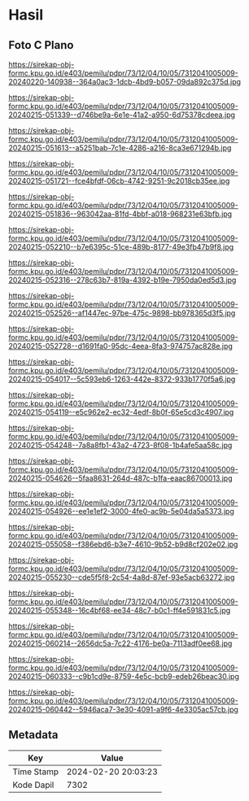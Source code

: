 # Hasil

## Foto C Plano

https://sirekap-obj-formc.kpu.go.id/e403/pemilu/pdpr/73/12/04/10/05/7312041005009-20240220-140938--364a0ac3-1dcb-4bd9-b057-09da892c375d.jpg

https://sirekap-obj-formc.kpu.go.id/e403/pemilu/pdpr/73/12/04/10/05/7312041005009-20240215-051339--d746be9a-6e1e-41a2-a950-6d75378cdeea.jpg

https://sirekap-obj-formc.kpu.go.id/e403/pemilu/pdpr/73/12/04/10/05/7312041005009-20240215-051613--a5251bab-7c1e-4286-a216-8ca3e671294b.jpg

https://sirekap-obj-formc.kpu.go.id/e403/pemilu/pdpr/73/12/04/10/05/7312041005009-20240215-051721--fce4bfdf-06cb-4742-9251-9c2018cb35ee.jpg

https://sirekap-obj-formc.kpu.go.id/e403/pemilu/pdpr/73/12/04/10/05/7312041005009-20240215-051836--963042aa-81fd-4bbf-a018-968231e63bfb.jpg

https://sirekap-obj-formc.kpu.go.id/e403/pemilu/pdpr/73/12/04/10/05/7312041005009-20240215-052210--b7e6395c-51ce-489b-8177-49e3fb47b9f8.jpg

https://sirekap-obj-formc.kpu.go.id/e403/pemilu/pdpr/73/12/04/10/05/7312041005009-20240215-052316--278c63b7-819a-4392-b19e-7950da0ed5d3.jpg

https://sirekap-obj-formc.kpu.go.id/e403/pemilu/pdpr/73/12/04/10/05/7312041005009-20240215-052526--af1447ec-97be-475c-9898-bb978365d3f5.jpg

https://sirekap-obj-formc.kpu.go.id/e403/pemilu/pdpr/73/12/04/10/05/7312041005009-20240215-052728--d1691fa0-95dc-4eea-8fa3-974757ac828e.jpg

https://sirekap-obj-formc.kpu.go.id/e403/pemilu/pdpr/73/12/04/10/05/7312041005009-20240215-054017--5c593eb6-1263-442e-8372-933b1770f5a6.jpg

https://sirekap-obj-formc.kpu.go.id/e403/pemilu/pdpr/73/12/04/10/05/7312041005009-20240215-054119--e5c962e2-ec32-4edf-8b0f-65e5cd3c4907.jpg

https://sirekap-obj-formc.kpu.go.id/e403/pemilu/pdpr/73/12/04/10/05/7312041005009-20240215-054248--7a8a8fb1-43a2-4723-8f08-1b4afe5aa58c.jpg

https://sirekap-obj-formc.kpu.go.id/e403/pemilu/pdpr/73/12/04/10/05/7312041005009-20240215-054626--5faa8631-264d-487c-b1fa-eaac86700013.jpg

https://sirekap-obj-formc.kpu.go.id/e403/pemilu/pdpr/73/12/04/10/05/7312041005009-20240215-054926--ee1e1ef2-3000-4fe0-ac9b-5e04da5a5373.jpg

https://sirekap-obj-formc.kpu.go.id/e403/pemilu/pdpr/73/12/04/10/05/7312041005009-20240215-055058--f386ebd6-b3e7-4610-9b52-b9d8cf202e02.jpg

https://sirekap-obj-formc.kpu.go.id/e403/pemilu/pdpr/73/12/04/10/05/7312041005009-20240215-055230--cde5f5f8-2c54-4a8d-87ef-93e5acb63272.jpg

https://sirekap-obj-formc.kpu.go.id/e403/pemilu/pdpr/73/12/04/10/05/7312041005009-20240215-055348--16c4bf68-ee34-48c7-b0c1-ff4e591831c5.jpg

https://sirekap-obj-formc.kpu.go.id/e403/pemilu/pdpr/73/12/04/10/05/7312041005009-20240215-060214--2656dc5a-7c22-4176-be0a-7113adf0ee68.jpg

https://sirekap-obj-formc.kpu.go.id/e403/pemilu/pdpr/73/12/04/10/05/7312041005009-20240215-060333--c9b1cd9e-8759-4e5c-bcb9-edeb26beac30.jpg

https://sirekap-obj-formc.kpu.go.id/e403/pemilu/pdpr/73/12/04/10/05/7312041005009-20240215-060442--5946aca7-3e30-4091-a9f6-4e3305ac57cb.jpg


## Metadata

| Key        | Value               |
| ---------- | ------------------- |
| Time Stamp | 2024-02-20 20:03:23 |
| Kode Dapil | 7302                |



